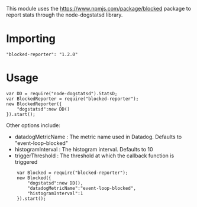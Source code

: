 This module uses the https://www.npmjs.com/package/blocked package to report stats through the node-dogstatsd library.

# Importing

```
"blocked-reporter": "1.2.0"
```


# Usage

```
var DD = require("node-dogstatsd").StatsD;
var BlockedReporter = require("blocked-reporter");
new BlockedReporter({
    "dogstatsd":new DD()
}).start();
```     
        
       
Other options include:
 
* datadogMetricName : The metric name used in Datadog. Defaults to "event-loop-blocked"
* histogramInterval : The histogram interval. Defaults to 10
* triggerThreshold : The threshold at which the callback function is triggered
   
   
```    
    var Blocked = require("blocked-reporter");    
    new Blocked({
        "dogstatsd":new DD(),
        "datadogMetricName":"event-loop-blocked",
        "histogramInterval":1       
    }).start();
```
    
